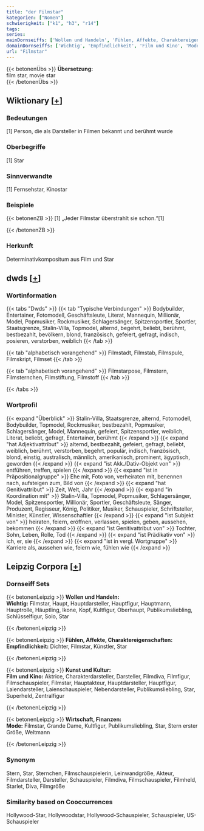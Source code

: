 ```yaml
---
title: "der Filmstar"
kategorien: ["Nomen"]
schwierigkeit: ["k1", "h3", "r14"]
tags:
series:
mainDornseiffs: ['Wollen und Handeln', 'Fühlen, Affekte, Charaktereigenschaften', 'Kunst und Kultur', 'Wirtschaft, Finanzen']
domainDornseiffs: ['Wichtig', 'Empfindlichkeit', 'Film und Kino', 'Mode']
url: "Filmstar"
---
```


{{< betonenÜbs >}}
**Übersetzung:**  
film star, movie star  
{{< /betonenÜbs >}}

## Wiktionary [[+](https://de.wiktionary.org/wiki/Filmstar)]

### Bedeutungen
[1] Person, die als Darsteller in Filmen bekannt und berühmt wurde  

### Oberbegriffe
[1] Star  

### Sinnverwandte
[1] Fernsehstar, Kinostar  

### Beispiele
{{< betonenZB >}}
[1] „Jeder Filmstar überstrahlt sie schon.“[1]  

{{< /betonenZB >}}
### Herkunft
Determinativkompositum aus Film und Star  



## dwds [[+](https://www.dwds.de/wb/Filmstar)]

### Wortinformation
{{< tabs "Dwds" >}}
{{< tab "Typische Verbindungen" >}}
Bodybuilder, Entertainer, Fotomodell, Geschäftsleute, Literat, Mannequin, Millionär, Model, Popmusiker, Rockmusiker, Schlagersänger, Spitzensportler, Sportler, Staatsgrenze, Stalin-Villa, Topmodel, alternd, begehrt, beliebt, berühmt, bestbezahlt, bevölkern, blond, französisch, gefeiert, gefragt, indisch, posieren, verstorben, weiblich
{{< /tab >}}

{{< tab "alphabetisch vorangehend" >}}
Filmstadt, Filmstab, Filmspule, Filmskript, Filmset
{{< /tab >}}

{{< tab "alphabetisch vorangehend" >}}
Filmstarpose, Filmstern, Filmsternchen, Filmstiftung, Filmstoff
{{< /tab >}}

{{< /tabs >}}

### Wortprofil
{{< expand "Überblick" >}} Stalin-Villa, Staatsgrenze, alternd, Fotomodell, Bodybuilder, Topmodel, Rockmusiker, bestbezahlt, Popmusiker, Schlagersänger, Model, Mannequin, gefeiert, Spitzensportler, weiblich, Literat, beliebt, gefragt, Entertainer, berühmt {{< /expand >}}
{{< expand "hat Adjektivattribut" >}} alternd, bestbezahlt, gefeiert, gefragt, beliebt, weiblich, berühmt, verstorben, begehrt, populär, indisch, französisch, blond, einstig, australisch, männlich, amerikanisch, prominent, ägyptisch, geworden {{< /expand >}}
{{< expand "ist Akk./Dativ-Objekt von" >}} entführen, treffen, spielen {{< /expand >}}
{{< expand "ist in Präpositionalgruppe" >}} Ehe mit, Foto von, verheiraten mit, benennen nach, aufsteigen zum, Bild von {{< /expand >}}
{{< expand "hat Genitivattribut" >}} Zeit, Welt, Jahr {{< /expand >}}
{{< expand "in Koordination mit" >}} Stalin-Villa, Topmodel, Popmusiker, Schlagersänger, Model, Spitzensportler, Millionär, Sportler, Geschäftsleute, Sänger, Produzent, Regisseur, König, Politiker, Musiker, Schauspieler, Schriftsteller, Minister, Künstler, Wissenschaftler {{< /expand >}}
{{< expand "ist Subjekt von" >}} heiraten, feiern, eröffnen, verlassen, spielen, geben, aussehen, bekommen {{< /expand >}}
{{< expand "ist Genitivattribut von" >}} Tochter, Sohn, Leben, Rolle, Tod {{< /expand >}}
{{< expand "ist Prädikativ von" >}} ich, er, sie {{< /expand >}}
{{< expand "ist in vergl. Wortgruppe" >}} Karriere als, aussehen wie, feiern wie, fühlen wie {{< /expand >}}

## Leipzig Corpora [[+](https://corpora.uni-leipzig.de/en/res?word=Filmstar&corpusId=deu_newscrawl-public_2018)]

### Dornseiff Sets
{{< betonenLeipzig >}}
**Wollen und Handeln:**  
**Wichtig:** Filmstar, Haupt, Hauptdarsteller, Hauptfigur, Hauptmann, Hauptrolle, Häuptling, Ikone, Kopf, Kultfigur, Oberhaupt, Publikumsliebling, Schlüsselfigur, Solo, Star  

{{< /betonenLeipzig >}}


{{< betonenLeipzig >}}
**Fühlen, Affekte, Charaktereigenschaften:**  
**Empfindlichkeit:** Dichter, Filmstar, Künstler, Star  

{{< /betonenLeipzig >}}


{{< betonenLeipzig >}}
**Kunst und Kultur:**  
**Film und Kino:** Aktrice, Charakterdarsteller, Darsteller, Filmdiva, Filmfigur, Filmschauspieler, Filmstar, Hauptakteur, Hauptdarsteller, Hauptfigur, Laiendarsteller, Laienschauspieler, Nebendarsteller, Publikumsliebling, Star, Superheld, Zentralfigur  

{{< /betonenLeipzig >}}


{{< betonenLeipzig >}}
**Wirtschaft, Finanzen:**  
**Mode:** Filmstar, Grande Dame, Kultfigur, Publikumsliebling, Star, Stern erster Größe, Weltmann  

{{< /betonenLeipzig >}}

### Synonym
Stern, Star, Sternchen, Filmschauspielerin, Leinwandgröße, Akteur, Filmdarsteller, Darsteller, Schauspieler, Filmdiva, Filmschauspieler, Filmheld, Starlet, Diva, Filmgröße


### Similarity based on Cooccurrences
Hollywood-Star, Hollywoodstar, Hollywood-Schauspieler, Schauspieler, US-Schauspieler

